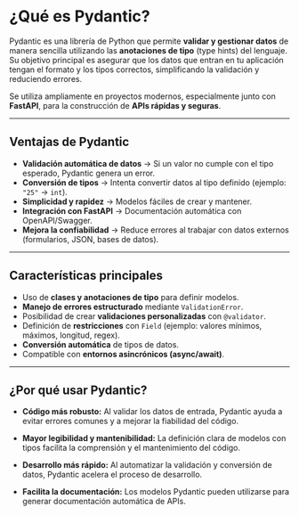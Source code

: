 #  ¿Qué es Pydantic?

Pydantic es una librería de Python que permite **validar y gestionar datos** de manera sencilla utilizando las **anotaciones de tipo** (type hints) del lenguaje.  
Su objetivo principal es asegurar que los datos que entran en tu aplicación tengan el formato y los tipos correctos, simplificando la validación y reduciendo errores.

Se utiliza ampliamente en proyectos modernos, especialmente junto con **FastAPI**, para la construcción de **APIs rápidas y seguras**.

---

##  Ventajas de Pydantic
- **Validación automática de datos** → Si un valor no cumple con el tipo esperado, Pydantic genera un error.  
- **Conversión de tipos** → Intenta convertir datos al tipo definido (ejemplo: `"25"` → `int`).  
- **Simplicidad y rapidez** → Modelos fáciles de crear y mantener.  
- **Integración con FastAPI** → Documentación automática con OpenAPI/Swagger.  
- **Mejora la confiabilidad** → Reduce errores al trabajar con datos externos (formularios, JSON, bases de datos).  

---

##  Características principales
- Uso de **clases y anotaciones de tipo** para definir modelos.  
- **Manejo de errores estructurado** mediante `ValidationError`.  
- Posibilidad de crear **validaciones personalizadas** con `@validator`.  
- Definición de **restricciones** con `Field` (ejemplo: valores mínimos, máximos, longitud, regex).  
- **Conversión automática** de tipos de datos.  
- Compatible con **entornos asincrónicos (async/await)**.

--- 

## ¿Por qué usar Pydantic?
  - **Código más robusto:** Al validar los datos de entrada, Pydantic ayuda a evitar errores comunes y a mejorar la fiabilidad del código.
    
  - **Mayor legibilidad y mantenibilidad:** La definición clara de modelos con tipos facilita la comprensión y el mantenimiento del código.
 
  - **Desarrollo más rápido:** Al automatizar la validación y conversión de datos, Pydantic acelera el proceso de desarrollo.
    
  - **Facilita la documentación:** Los modelos Pydantic pueden utilizarse para generar documentación automática de APIs. 

